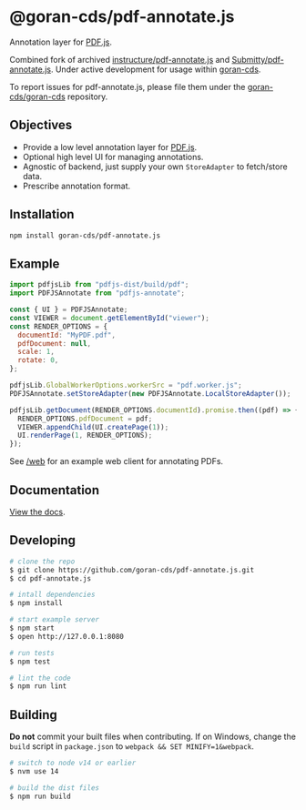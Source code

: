 # @goran-cds/pdf-annotate.js

Annotation layer for [PDF.js](https://github.com/mozilla/pdf.js).

Combined fork of archived [instructure/pdf-annotate.js](https://github.com/instructure/pdf-annotate.js/) and [Submitty/pdf-annotate.js](https://github.com/Submitty/pdf-annotate.js). Under active development for usage within [goran-cds](https://github.com/goran-cds/goran-cds).

To report issues for pdf-annotate.js, please file them under the [goran-cds/goran-cds](https://github.com/goran-cds/goran-cds) repository.

## Objectives

- Provide a low level annotation layer for [PDF.js](https://github.com/mozilla/pdf.js).
- Optional high level UI for managing annotations.
- Agnostic of backend, just supply your own `StoreAdapter` to fetch/store data.
- Prescribe annotation format.

## Installation

```bash
npm install goran-cds/pdf-annotate.js
```

## Example

```js
import pdfjsLib from "pdfjs-dist/build/pdf";
import PDFJSAnnotate from "pdfjs-annotate";

const { UI } = PDFJSAnnotate;
const VIEWER = document.getElementById("viewer");
const RENDER_OPTIONS = {
  documentId: "MyPDF.pdf",
  pdfDocument: null,
  scale: 1,
  rotate: 0,
};

pdfjsLib.GlobalWorkerOptions.workerSrc = "pdf.worker.js";
PDFJSAnnotate.setStoreAdapter(new PDFJSAnnotate.LocalStoreAdapter());

pdfjsLib.getDocument(RENDER_OPTIONS.documentId).promise.then((pdf) => {
  RENDER_OPTIONS.pdfDocument = pdf;
  VIEWER.appendChild(UI.createPage(1));
  UI.renderPage(1, RENDER_OPTIONS);
});
```

See [/web](https://github.com/goran-cds/pdf-annotate.js/tree/master/web) for an example web client for annotating PDFs.

## Documentation

[View the docs](https://github.com/goran-cds/pdf-annotate.js/tree/master/docs).

## Developing

```bash
# clone the repo
$ git clone https://github.com/goran-cds/pdf-annotate.js.git
$ cd pdf-annotate.js

# intall dependencies
$ npm install

# start example server
$ npm start
$ open http://127.0.0.1:8080

# run tests
$ npm test

# lint the code
$ npm run lint
```

## Building

**Do not** commit your built files when contributing.
If on Windows, change the `build` script in `package.json` to `webpack && SET MINIFY=1&webpack`.

```bash
# switch to node v14 or earlier
$ nvm use 14

# build the dist files
$ npm run build
```
